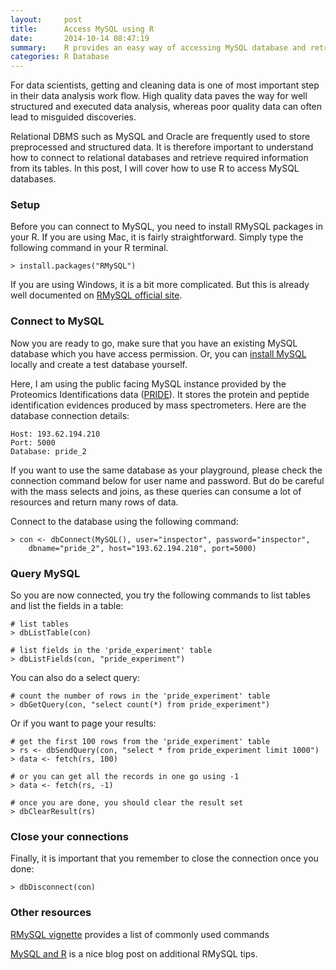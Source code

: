 ```yaml
---
layout:     post
title:      Access MySQL using R
date:       2014-10-14 08:47:19
summary:    R provides an easy way of accessing MySQL database and retrieving database for analysis. 
categories: R Database
---
```


For data scientists, getting and cleaning data is one of most important step in their data analysis work flow. High quality data paves the way for well structured and executed data analysis, whereas poor quality data can often lead to misguided discoveries.  

Relational DBMS such as MySQL and Oracle are frequently used to store preprocessed and structured data. It is therefore important to understand how to connect to relational databases and retrieve required information from its tables. In this post, I will cover how to use R to access MySQL databases. 

### Setup

Before you can connect to MySQL, you need to install RMySQL packages in your R. If you are using Mac, it is fairly straightforward. Simply type the following command in your R terminal. 

	> install.packages("RMySQL")

If you are using Windows, it is a bit more complicated. But this is already well documented on [RMySQL official site](http://cran.r-project.org/web/packages/RMySQL).

### Connect to MySQL

Now you are ready to go, make sure that you have an existing MySQL database which you have access permission. Or, you can [install MySQL](http://dev.mysql.com/doc/refman/5.1/en/installing.html) locally and create a test database yourself. 

Here, I am using the public facing MySQL instance provided by the Proteomics Identifications data ([PRIDE](http://www.ebi.ac.uk/pride)). It stores the protein and peptide identification evidences produced by mass spectrometers. Here are the database connection details:

	Host: 193.62.194.210
	Port: 5000 
	Database: pride_2

If you want to use the same database as your playground, please check the connection command below for user name and password. But do be careful with the mass selects and joins, as these queries can consume a lot of resources and return many rows of data.

Connect to the database using the following command:
	
	> con <- dbConnect(MySQL(), user="inspector", password="inspector", 
		dbname="pride_2", host="193.62.194.210", port=5000)

### Query MySQL

So you are now connected, you try the following commands to list tables and list the fields in a table:
	
	# list tables
	> dbListTable(con)

	# list fields in the 'pride_experiment' table
	> dbListFields(con, "pride_experiment")	

You can also do a select query:

	# count the number of rows in the 'pride_experiment' table
	> dbGetQuery(con, "select count(*) from pride_experiment")

Or if you want to page your results:

	# get the first 100 rows from the 'pride_experiment' table
	> rs <- dbSendQuery(con, "select * from pride_experiment limit 1000")
	> data <- fetch(rs, 100)

	# or you can get all the records in one go using -1
	> data <- fetch(rs, -1)

	# once you are done, you should clear the result set
	> dbClearResult(rs)


### Close your connections

Finally, it is important that you remember to close the connection once you done:

	> dbDisconnect(con)		


### Other resources

[RMySQL vignette](http://cran.r-project.org/web/packages/RMySQL/RMySQL.pdf) provides a list of commonly used commands

[MySQL and R](http://www.r-bloggers.com/mysql-and-r/) is a nice blog post on additional RMySQL tips. 
